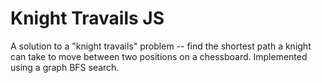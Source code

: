 # Knight Travails JS

A solution to a "knight travails" problem -- find the shortest path a knight can take to move between two positions on a chessboard. Implemented using a graph BFS search.
